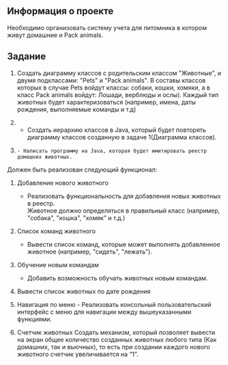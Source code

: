 ## Информация о проекте
Необходимо организовать систему учета для питомника в котором живут домашние и Pack animals. 

## Задание

1. Создать диаграмму классов с родительским классом "Животные", и двумя подклассами: "Pets" и "Pack animals".
В составы классов которых в случае Pets войдут классы: собаки, кошки, хомяки, а в класс Pack animals войдут: Лошади, верблюды и ослы).
Каждый тип животных будет характеризоваться (например, имена, даты рождения, выполняемые команды и т.д)

2.    - Создать иерархию классов в Java, который будет повторять диаграмму классов созданную в задаче 1(Диаграмма классов).

3.     - Написать программу на Java, которая будет имитировать реестр домашних животных. 
Должен быть реализован следующий функционал:
    
   1. Добавление нового животного
        - Реализовать функциональность для добавления новых животных в реестр.       
 Животное должно определяться в правильный класс (например, "собака", "кошка", "хомяк" и т.д.)
        
 
   2. Список команд животного
        - Вывести список команд, которые может выполнять добавленное животное (например, "сидеть", "лежать").
        
   3. Обучение новым командам
        - Добавить возможность обучать животных новым командам.
   4. Вывести список животных по дате рождения

4. Навигация по меню
        - Реализовать консольный пользовательский интерфейс с меню для навигации между вышеуказанными функциями.
        
5. Счетчик животных
Создать механизм, который позволяет вывести на экран общее количество созданных животных любого типа (Как домашних, так и вьючных), то есть при создании каждого нового животного счетчик увеличивается на “1”. 
